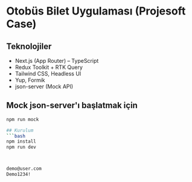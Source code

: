 # Otobüs Bilet Uygulaması (Projesoft Case)

## Teknolojiler
- Next.js (App Router) – TypeScript
- Redux Toolkit + RTK Query
- Tailwind CSS, Headless UI
- Yup, Formik 
- json-server (Mock API)


## Mock json-server'ı başlatmak için 
```bash
npm run mock

## Kurulum
```bash
npm install
npm run dev



demo@user.com
Demo1234!





